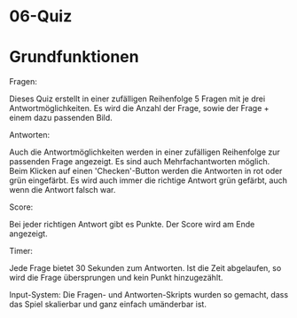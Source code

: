 # 06-Quiz

# Grundfunktionen

Fragen:

Dieses Quiz erstellt in einer zufälligen Reihenfolge 5 Fragen mit je drei Antwortmöglichkeiten. Es wird die Anzahl der Frage, sowie der Frage + einem dazu passenden Bild.


Antworten:

Auch die Antwortmöglichkeiten werden in einer zufälligen Reihenfolge zur passenden Frage angezeigt. Es sind auch Mehrfachantworten möglich. Beim Klicken auf einen 'Checken'-Button werden die Antworten in rot oder grün eingefärbt. Es wird auch immer die richtige Antwort grün gefärbt, auch wenn die Antwort falsch war.


Score:

Bei jeder richtigen Antwort gibt es Punkte. Der Score wird am Ende angezeigt. 


Timer:

Jede Frage bietet 30 Sekunden zum Antworten. Ist die Zeit abgelaufen, so wird die Frage übersprungen und kein Punkt hinzugezählt.


Input-System:
Die Fragen- und Antworten-Skripts wurden so gemacht, dass das Spiel skalierbar und ganz einfach umänderbar ist. 
